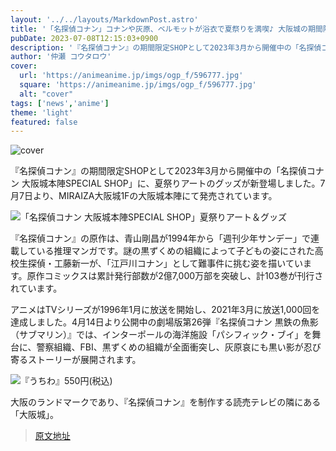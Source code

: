 ```yaml
---
layout: '../../layouts/MarkdownPost.astro'
title: '「名探偵コナン」コナンや灰原、ベルモットが浴衣で夏祭りを満喫♪ 大阪城の期間限定SHOPに新作グッズ登場'
pubDate: 2023-07-08T12:15:03+0900
description: '『名探偵コナン』の期間限定SHOPとして2023年3月から開催中の「名探偵コナン 大阪城本陣SPECIAL SHOP」に、夏祭りアートのグッズが新登場した。7月7日より、MIRAIZA大阪城1Fの大阪城本陣にて発売中だ。'
author: '仲瀬 コウタロウ'
cover:
  url: 'https://animeanime.jp/imgs/ogp_f/596777.jpg'
  square: 'https://animeanime.jp/imgs/ogp_f/596777.jpg'
  alt: "cover"
tags: ['news','anime']
theme: 'light'
featured: false
---
```


![cover](https://animeanime.jp/imgs/ogp_f/596777.jpg)

『名探偵コナン』の期間限定SHOPとして2023年3月から開催中の「名探偵コナン 大阪城本陣SPECIAL SHOP」に、夏祭りアートのグッズが新登場しました。7月7日より、MIRAIZA大阪城1Fの大阪城本陣にて発売されています。

![「名探偵コナン 大阪城本陣SPECIAL SHOP」夏祭りアート＆グッズ](https://animeanime.jp/imgs/zoom/596776.jpg)

『名探偵コナン』の原作は、青山剛昌が1994年から「週刊少年サンデー」で連載している推理マンガです。謎の黒ずくめの組織によって子どもの姿にされた高校生探偵・工藤新一が、「江戸川コナン」として難事件に挑む姿を描いています。原作コミックスは累計発行部数が2億7,000万部を突破し、計103巻が刊行されています。

アニメはTVシリーズが1996年1月に放送を開始し、2021年3月に放送1,000回を達成しました。4月14日より公開中の劇場版第26弾『名探偵コナン 黒鉄の魚影（サブマリン）』では、インターポールの海洋施設「パシフィック・ブイ」を舞台に、警察組織、FBI、黒ずくめの組織が全面衝突し、灰原哀にも黒い影が忍び寄るストーリーが展開されます。

![『うちわ』550円(税込)](https://animeanime.jp/imgs/zoom/596779.jpg)

大阪のランドマークであり、『名探偵コナン』を制作する読売テレビの隣にある「大阪城」。

>[原文地址](https://animeanime.jp/article/2023/07/08/78450.html)  